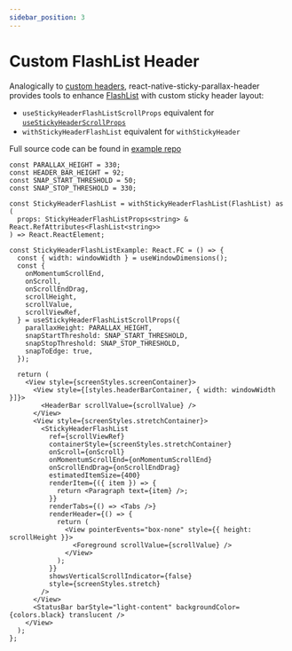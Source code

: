 ```yaml
---
sidebar_position: 3
---
```


# Custom FlashList Header

Analogically to [custom headers](./custom-header.md), react-native-sticky-parallax-header provides tools to enhance [FlashList](https://shopify.github.io/flash-list/docs/) with custom sticky header layout:

- `useStickyHeaderFlashListScrollProps` equivalent for [`useStickyHeaderScrollProps`](./custom-header.md#scroll-props)
- `withStickyHeaderFlashList` equivalent for `withStickyHeader`

Full source code can be found in [example repo](https://github.com/netguru/sticky-parallax-header/blob/master/example/src/screens/additionalExamples/StickyHeaderFlashListExample.tsx)

```tsx
const PARALLAX_HEIGHT = 330;
const HEADER_BAR_HEIGHT = 92;
const SNAP_START_THRESHOLD = 50;
const SNAP_STOP_THRESHOLD = 330;

const StickyHeaderFlashList = withStickyHeaderFlashList(FlashList) as (
  props: StickyHeaderFlashListProps<string> & React.RefAttributes<FlashList<string>>
) => React.ReactElement;

const StickyHeaderFlashListExample: React.FC = () => {
  const { width: windowWidth } = useWindowDimensions();
  const {
    onMomentumScrollEnd,
    onScroll,
    onScrollEndDrag,
    scrollHeight,
    scrollValue,
    scrollViewRef,
  } = useStickyHeaderFlashListScrollProps({
    parallaxHeight: PARALLAX_HEIGHT,
    snapStartThreshold: SNAP_START_THRESHOLD,
    snapStopThreshold: SNAP_STOP_THRESHOLD,
    snapToEdge: true,
  });

  return (
    <View style={screenStyles.screenContainer}>
      <View style={[styles.headerBarContainer, { width: windowWidth }]}>
        <HeaderBar scrollValue={scrollValue} />
      </View>
      <View style={screenStyles.stretchContainer}>
        <StickyHeaderFlashList
          ref={scrollViewRef}
          containerStyle={screenStyles.stretchContainer}
          onScroll={onScroll}
          onMomentumScrollEnd={onMomentumScrollEnd}
          onScrollEndDrag={onScrollEndDrag}
          estimatedItemSize={400}
          renderItem={({ item }) => {
            return <Paragraph text={item} />;
          }}
          renderTabs={() => <Tabs />}
          renderHeader={() => {
            return (
              <View pointerEvents="box-none" style={{ height: scrollHeight }}>
                <Foreground scrollValue={scrollValue} />
              </View>
            );
          }}
          showsVerticalScrollIndicator={false}
          style={screenStyles.stretch}
        />
      </View>
      <StatusBar barStyle="light-content" backgroundColor={colors.black} translucent />
    </View>
  );
};
```
